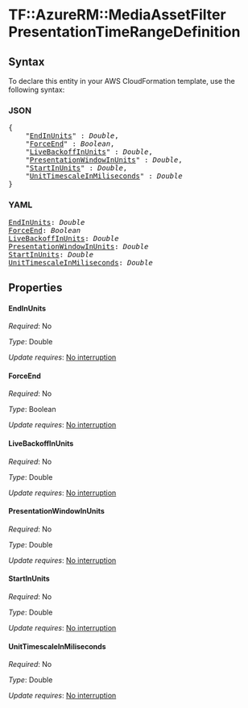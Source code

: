 # TF::AzureRM::MediaAssetFilter PresentationTimeRangeDefinition

## Syntax

To declare this entity in your AWS CloudFormation template, use the following syntax:

### JSON

<pre>
{
    "<a href="#endinunits" title="EndInUnits">EndInUnits</a>" : <i>Double</i>,
    "<a href="#forceend" title="ForceEnd">ForceEnd</a>" : <i>Boolean</i>,
    "<a href="#livebackoffinunits" title="LiveBackoffInUnits">LiveBackoffInUnits</a>" : <i>Double</i>,
    "<a href="#presentationwindowinunits" title="PresentationWindowInUnits">PresentationWindowInUnits</a>" : <i>Double</i>,
    "<a href="#startinunits" title="StartInUnits">StartInUnits</a>" : <i>Double</i>,
    "<a href="#unittimescaleinmiliseconds" title="UnitTimescaleInMiliseconds">UnitTimescaleInMiliseconds</a>" : <i>Double</i>
}
</pre>

### YAML

<pre>
<a href="#endinunits" title="EndInUnits">EndInUnits</a>: <i>Double</i>
<a href="#forceend" title="ForceEnd">ForceEnd</a>: <i>Boolean</i>
<a href="#livebackoffinunits" title="LiveBackoffInUnits">LiveBackoffInUnits</a>: <i>Double</i>
<a href="#presentationwindowinunits" title="PresentationWindowInUnits">PresentationWindowInUnits</a>: <i>Double</i>
<a href="#startinunits" title="StartInUnits">StartInUnits</a>: <i>Double</i>
<a href="#unittimescaleinmiliseconds" title="UnitTimescaleInMiliseconds">UnitTimescaleInMiliseconds</a>: <i>Double</i>
</pre>

## Properties

#### EndInUnits

_Required_: No

_Type_: Double

_Update requires_: [No interruption](https://docs.aws.amazon.com/AWSCloudFormation/latest/UserGuide/using-cfn-updating-stacks-update-behaviors.html#update-no-interrupt)

#### ForceEnd

_Required_: No

_Type_: Boolean

_Update requires_: [No interruption](https://docs.aws.amazon.com/AWSCloudFormation/latest/UserGuide/using-cfn-updating-stacks-update-behaviors.html#update-no-interrupt)

#### LiveBackoffInUnits

_Required_: No

_Type_: Double

_Update requires_: [No interruption](https://docs.aws.amazon.com/AWSCloudFormation/latest/UserGuide/using-cfn-updating-stacks-update-behaviors.html#update-no-interrupt)

#### PresentationWindowInUnits

_Required_: No

_Type_: Double

_Update requires_: [No interruption](https://docs.aws.amazon.com/AWSCloudFormation/latest/UserGuide/using-cfn-updating-stacks-update-behaviors.html#update-no-interrupt)

#### StartInUnits

_Required_: No

_Type_: Double

_Update requires_: [No interruption](https://docs.aws.amazon.com/AWSCloudFormation/latest/UserGuide/using-cfn-updating-stacks-update-behaviors.html#update-no-interrupt)

#### UnitTimescaleInMiliseconds

_Required_: No

_Type_: Double

_Update requires_: [No interruption](https://docs.aws.amazon.com/AWSCloudFormation/latest/UserGuide/using-cfn-updating-stacks-update-behaviors.html#update-no-interrupt)

